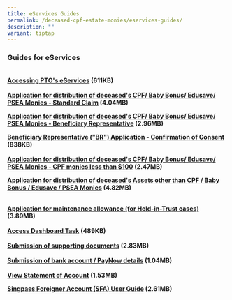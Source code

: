 ```yaml
---
title: eServices Guides
permalink: /deceased-cpf-estate-monies/eservices-guides/
description: ""
variant: tiptap
---
```

<h3>Guides for eServices</h3>
<p>
<br><strong><a href="/files/PTO_E-Service_User_Guide-Access.pdf" rel="noopener noreferrer nofollow" target="\blank">Accessing PTO's eServices</a> (611KB)<br><br><a href="/files/PTOE-SvcUserGuide-CPF_16-6-22.pdf" rel="noopener noreferrer nofollow" target="\blank">Application for distribution of deceased's CPF/ Baby Bonus/ Edusave/ PSEA Monies - Standard Claim</a> (4.04MB)</strong>
</p>
<p><strong><a href="/files/PTOESvcUserGuideBR160524.pdf" rel="noopener noreferrer nofollow" target="_blank">Application for distribution of deceased's CPF/ Baby Bonus/ Edusave/ PSEA Monies - Beneficiary Representative</a> (2.96MB)</strong>
</p>
<p><strong><a href="/files/PTOE-SvcUserGuide-BRConsent_22-03-23.pdf" rel="noopener noreferrer nofollow" target="\blank">Beneficiary Representative ("BR") Application - Confirmation of Consent</a> (838KB)<br><br><a href="/files/PTOE-SvcUserGuide-SmallCPF_16-6-22.pdf" rel="noopener noreferrer nofollow" target="\blank">Application for distribution of deceased's CPF/ Baby Bonus/ Edusave/ PSEA Monies - CPF monies less than $100</a> (2.47MB)<br></strong>
</p>
<p><strong><a href="/files/PTOESvcUserGuideBR160524.pdf" rel="noopener noreferrer nofollow" target="_blank">Application for distribution of deceased's Assets other than CPF / Baby Bonus / Edusave / PSEA Monies</a> (4.82MB)</strong>
</p>
<p><strong><br><a href="/files/PTOE-SvcUserGuide-Maintenance_16-6-22.pdf" rel="noopener noreferrer nofollow" target="\blank">Application for maintenance allowance (for Held-in-Trust cases)</a> (3.89MB)<br><br><a href="/files/ptoe-svcuserguide-dashboard_14-9-23.pdf" rel="noopener noreferrer nofollow" target="\blank">Access Dashboard Task</a> (489KB)<br><br><a href="/files/PTOE-SvcUserGuide-Docs_16-6-22.pdf" rel="noopener noreferrer nofollow" target="\blank">Submission of supporting documents</a> (2.83MB)<br><br><a href="/files/Guide-SubmissionOfBankDocs.pdf" rel="noopener noreferrer nofollow" target="\_blank">Submission of bank account / PayNow details</a> (1.04MB)<br><br><a href="/files/PTOE-SvcUserGuide-SOA_16-6-22.pdf" rel="noopener noreferrer nofollow" target="\_blank">View Statement of Account</a> (1.53MB)</strong>
</p>
<p><strong><a href="/files/PTO_ESVC_UserGuide_SFA.pdf" rel="noopener noreferrer nofollow" target="_blank">Singpass Foreigner Account (SFA) User Guide</a> (2.61MB)<br><br></strong>
</p>